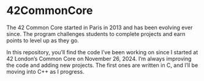 # 42CommonCore

The 42 Common Core started in Paris in 2013 and has been evolving ever since. The program challenges students to complete projects and earn points to level up as they go.

In this repository, you’ll find the code I’ve been working on since I started at 42 London’s Common Core on November 26, 2024. I’m always improving the code and adding new projects. The first ones are written in C, and I’ll be moving into C++ as I progress.
